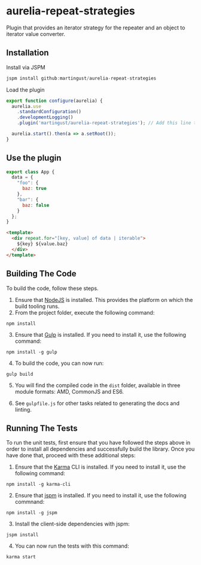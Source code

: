 # aurelia-repeat-strategies

Plugin that provides an iterator strategy for the repeater and an object to iterator value converter.

## Installation

Install via JSPM

```javascript
jspm install github:martingust/aurelia-repeat-strategies
```

Load the plugin

```javascript
export function configure(aurelia) {
  aurelia.use
    .standardConfiguration()
    .developmentLogging()
    .plugin('martingust/aurelia-repeat-strategies'); // Add this line to load the plugin

  aurelia.start().then(a => a.setRoot());
}
```

## Use the plugin

```javascript
export class App {
  data = {
    "foo": {
      baz: true
    },
    "bar": {
      baz: false
    }
  };
}
```

```html
<template>
  <div repeat.for="[key, value] of data | iterable">
    ${key} ${value.baz}
  </div>
</template>
```

## Building The Code

To build the code, follow these steps.

1. Ensure that [NodeJS](http://nodejs.org/) is installed. This provides the platform on which the build tooling runs.
2. From the project folder, execute the following command:

  ```shell
  npm install
  ```
3. Ensure that [Gulp](http://gulpjs.com/) is installed. If you need to install it, use the following command:

  ```shell
  npm install -g gulp
  ```
4. To build the code, you can now run:

  ```shell
  gulp build
  ```
5. You will find the compiled code in the `dist` folder, available in three module formats: AMD, CommonJS and ES6.

6. See `gulpfile.js` for other tasks related to generating the docs and linting.

## Running The Tests

To run the unit tests, first ensure that you have followed the steps above in order to install all dependencies and successfully build the library. Once you have done that, proceed with these additional steps:

1. Ensure that the [Karma](http://karma-runner.github.io/) CLI is installed. If you need to install it, use the following command:

  ```shell
  npm install -g karma-cli
  ```
2. Ensure that [jspm](http://jspm.io/) is installed. If you need to install it, use the following commnand:

  ```shell
  npm install -g jspm
  ```
3. Install the client-side dependencies with jspm:

  ```shell
  jspm install
  ```

4. You can now run the tests with this command:

  ```shell
  karma start
  ```
